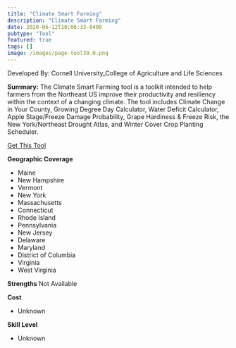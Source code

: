 ```yaml
---
title: "Climate Smart Farming"
description: "Climate Smart Farming"
date: 2020-06-12T10:06:33-0400
pubtype: "Tool"
featured: true
tags: []
image: /images/page-tool39.0.png
---
```

Developed By: Cornell University_College of Agriculture and Life Sciences

**Summary:** The Climate Smart Farming tool is a toolkit intended to help farmers from the Northeast US  improve their productivity and resiliency within the context of a changing climate. The tool includes Climate Change in Your County, Growing Degree Day Calculator, Water Deficit Calculator, Apple Stage/Freeze Damage Probability, Grape Hardiness & Freeze Risk, the New York/Northeast Drought Atlas, and Winter Cover Crop Planting Scheduler.

<a href="http://climatesmartfarming.org/tools/" target="_blank">Get This Tool</a>

__**Geographic Coverage**__
-  Maine
-  New Hampshire
-  Vermont
-  New York
-  Massachusetts
-  Connecticut
-  Rhode Island
-  Pennsylvania
-  New Jersey
-  Delaware
-  Maryland
-  District of Columbia
-  Virginia
-  West Virginia

__**Strengths**__
Not Available

__**Cost**__
- Unknown

__**Skill Level**__
- Unknown
